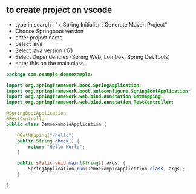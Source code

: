 ## to create project on vscode

- type in search : "> Spring Initializr : Generate Maven Project"
- Choose Springboot version
- enter project name
- Select java
- Select java version (17)
- Select Dependencies (Spring Web, Lombok, Spring DevTools)
- enter this on the main class

```java
package com.example.demoexample;

import org.springframework.boot.SpringApplication;
import org.springframework.boot.autoconfigure.SpringBootApplication;
import org.springframework.web.bind.annotation.GetMapping;
import org.springframework.web.bind.annotation.RestController;

@SpringBootApplication
@RestController
public class DemoexampleApplication {

    @GetMapping("/hello")
    public String check() {
        return "Hello World";
    }

    public static void main(String[] args) {
        SpringApplication.run(DemoexampleApplication.class, args);
    }

}
```
